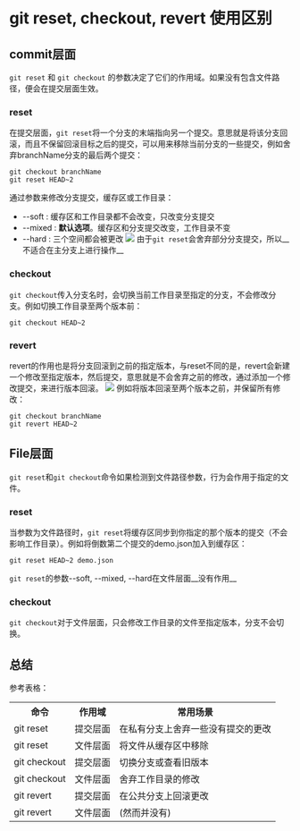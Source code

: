 # git reset, checkout, revert 使用区别
## commit层面
``git reset`` 和 ``git checkout`` 的参数决定了它们的作用域。如果没有包含文件路径，便会在提交层面生效。
### reset
在提交层面，``git reset``将一个分支的末端指向另一个提交。意思就是将该分支回滚，而且不保留回滚目标之后的提交，可以用来移除当前分支的一些提交，例如舍弃branchName分支的最后两个提交：

```shell
git checkout branchName
git reset HEAD~2
```
通过参数来修改分支提交，缓存区或工作目录：
- --soft : 缓存区和工作目录都不会改变，只改变分支提交
- --mixed : __默认选项__。缓存区和分支提交改变，工作目录不变
- --hard : 三个空间都会被更改
![](http://7xnyb9.com1.z0.glb.clouddn.com/git-reset.svg)
由于``git reset``会舍弃部分分支提交，所以__不适合在主分支上进行操作__
### checkout
``git checkout``传入分支名时，会切换当前工作目录至指定的分支，不会修改分支。例如切换工作目录至两个版本前：

```shell
git checkout HEAD~2
```
### revert
revert的作用也是将分支回滚到之前的指定版本，与reset不同的是，revert会新建一个修改至指定版本，然后提交，意思就是不会舍弃之前的修改，通过添加一个修改提交，来进行版本回滚。
![](http://7xnyb9.com1.z0.glb.clouddn.com/git-revert.svg)
例如将版本回滚至两个版本之前，并保留所有修改：

```shell
git checkout branchName
git revert HEAD~2
```
## File层面
``git reset``和``git checkout``命令如果检测到文件路径参数，行为会作用于指定的文件。
### reset
当参数为文件路径时，``git reset``将缓存区同步到你指定的那个版本的提交（不会影响工作目录）。例如将倒数第二个提交的demo.json加入到缓存区：

```shell
git reset HEAD~2 demo.json
```
``git reset``的参数--soft, --mixed, --hard在文件层面__没有作用__
### checkout
``git checkout``对于文件层面，只会修改工作目录的文件至指定版本，分支不会切换。
## 总结
参考表格：
<table>
    <tr><th>命令</th><th>作用域</th><th>常用场景</th></tr>
    <tr><td>git reset</td><td>提交层面</td><td>在私有分支上舍弃一些没有提交的更改</td></tr>
    <tr><td>git reset</td><td>文件层面</td><td>将文件从缓存区中移除</td></tr>
    <tr><td>git checkout</td><td>提交层面</td><td>切换分支或查看旧版本</td></tr>
    <tr><td>git checkout</td><td>文件层面</td><td>舍弃工作目录的修改</td></tr>
    <tr><td>git revert</td><td>提交层面</td><td>在公共分支上回滚更改</td></tr>
    <tr><td>git revert</td><td>文件层面</td><td>(然而并没有)</td></tr>
</table>
